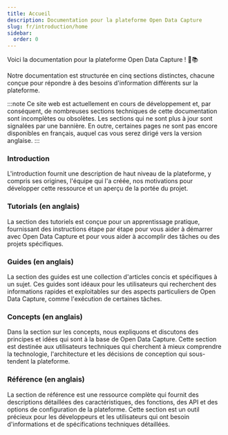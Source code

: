 ```yaml
---
title: Accueil
description: Documentation pour la plateforme Open Data Capture
slug: fr/introduction/home
sidebar:
  order: 0
---
```


Voici la documentation pour la plateforme Open Data Capture ! 🎉📚

Notre documentation est structurée en cinq sections distinctes, chacune conçue pour répondre à des besoins d'information différents sur la plateforme.

:::note
Ce site web est actuellement en cours de développement et, par conséquent, de nombreuses sections techniques de cette documentation sont incomplètes ou obsolètes. Les sections qui ne sont plus à jour sont signalées par une bannière. En outre, certaines pages ne sont pas encore disponibles en français, auquel cas vous serez dirigé vers la version anglaise.
:::

### Introduction

L'introduction fournit une description de haut niveau de la plateforme, y compris ses origines, l'équipe qui l'a créée, nos motivations pour développer cette ressource et un aperçu de la portée du projet.

### Tutorials (en anglais)

La section des tutoriels est conçue pour un apprentissage pratique, fournissant des instructions étape par étape pour vous aider à démarrer avec Open Data Capture et pour vous aider à accomplir des tâches ou des projets spécifiques.

### Guides (en anglais)

La section des guides est une collection d'articles concis et spécifiques à un sujet. Ces guides sont idéaux pour les utilisateurs qui recherchent des informations rapides et exploitables sur des aspects particuliers de Open Data Capture, comme l'exécution de certaines tâches.

### Concepts (en anglais)

Dans la section sur les concepts, nous expliquons et discutons des principes et idées qui sont à la base de Open Data Capture. Cette section est destinée aux utilisateurs techniques qui cherchent à mieux comprendre la technologie, l'architecture et les décisions de conception qui sous-tendent la plateforme.

### Référence (en anglais)

La section de référence est une ressource complète qui fournit des descriptions détaillées des caractéristiques, des fonctions, des API et des options de configuration de la plateforme. Cette section est un outil précieux pour les développeurs et les utilisateurs qui ont besoin d'informations et de spécifications techniques détaillées.
